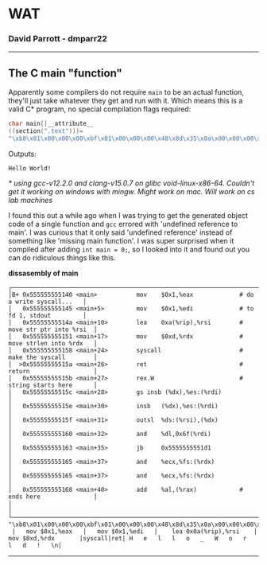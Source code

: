 # WAT
### David Parrott - dmparr22
---
## The C main "function"
Apparently some compilers do not require `main` to be an actual function, they'll just take whatever they get and run with it.
Which means this is a valid C* program, no special compilation flags required:
```c
char main[]__attribute__
((section(".text")))=
"\xb8\x01\x00\x00\x00\xbf\x01\x00\x00\x00\x48\x8d\x35\x0a\x00\x00\x00\x48\xc7\xc2\x0d\x00\x00\x00\x0f\x05\xc3\x48\x65\x6c\x6c\x6f\x20\x57\x6f\x72\x6c\x64\x21\x0a";
```
Outputs:
```
Hello World!

```
_* using gcc-v12.2.0 and clang-v15.0.7 on glibc void-linux-x86-64. Couldn't get it working on windows with mingw. Might work on mac. Will work on cs lab machines_  

I found this out a while ago when I was trying to get the generated object code of a single function and `gcc` errored with 'undefined reference to main'.
I was curious that it only said 'undefined reference' instead of something like 'missing main function'.
I was super surprised when it compiled after adding `int main = 0;`, so I looked into it and found out you can do ridiculous things like this.  

**dissasembly of main**
```
┌──────────────────────────────────────────────────────────────────────────────────────────┐
│B+ 0x555555555140 <main>           mov    $0x1,%eax             # do a write syscall...   │
│   0x555555555145 <main+5>         mov    $0x1,%edi             # to fd 1, stdout         │
│   0x55555555514a <main+10>        lea    0xa(%rip),%rsi        # move str ptr into %rsi  │
│   0x555555555151 <main+17>        mov    $0xd,%rdx             # move strlen into %rdx   │
│   0x555555555158 <main+24>        syscall                      # make the syscall        │
│  >0x55555555515a <main+26>        ret                          # return                  │
│   0x55555555515b <main+27>        rex.W                        # string starts here      │
│   0x55555555515c <main+28>        gs insb (%dx),%es:(%rdi)                               │
│   0x55555555515e <main+30>        insb   (%dx),%es:(%rdi)                                │
│   0x55555555515f <main+31>        outsl  %ds:(%rsi),(%dx)                                │
│   0x555555555160 <main+32>        and    %dl,0x6f(%rdi)                                  │
│   0x555555555163 <main+35>        jb     0x5555555551d1                                  │
│   0x555555555165 <main+37>        and    %ecx,%fs:(%rdx)                                 │
│   0x555555555165 <main+37>        and    %ecx,%fs:(%rdx)                                 │
│   0x555555555168 <main+40>        add    %al,(%rax)            # ends here               │
│                                                                                          │
└──────────────────────────────────────────────────────────────────────────────────────────┘
"\xb8\x01\x00\x00\x00\xbf\x01\x00\x00\x00\x48\x8d\x35\x0a\x00\x00\x00\x48\xc7\xc2\x0d\x00\x00\x00\x0f\x05\xc3\x48\x65\x6c\x6c\x6f\x20\x57\x6f\x72\x6c\x64\x21\x0a"
 |   mov $0x1,%eax   |   mov $0x1,%edi   |    lea 0x0a(%rip),%rsi    |       mov $0xd,%rdx       |syscall|ret| H   e   l   l   o   _   W   o   r   l   d   !   \n|
```
---

